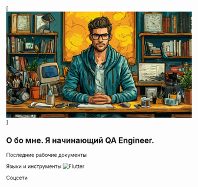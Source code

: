 [![Header](https://github.com/Gazinur72/Gazinur72/blob/main/assets/baner.png)]

## О бо мне. Я начинающий QA Engineer. 

Последние рабочие документы

Языки и инструменты
![Flutter](https://img.shields.io/badge/<LABEL>-<MESSAGE>-<COLOR>) 

Соцсети